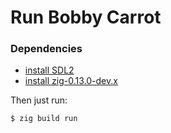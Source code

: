 

# Run Bobby Carrot

### Dependencies
* [install SDL2](https://github.com/MasterQ32/SDL.zig#dependencies)
* [install zig-0.13.0-dev.x](https://ziglang.org/download/)

Then just run:
```
$ zig build run
```
